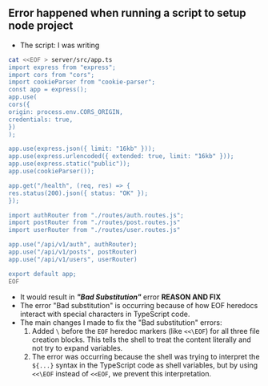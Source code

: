 ## Error happened when running a script to setup node project
- The script: I was writing
```bash
cat <<EOF > server/src/app.ts
import express from "express";
import cors from "cors";
import cookieParser from "cookie-parser";
const app = express();
app.use(
cors({
origin: process.env.CORS_ORIGIN,
credentials: true,
})
);

app.use(express.json({ limit: "16kb" }));
app.use(express.urlencoded({ extended: true, limit: "16kb" }));
app.use(express.static("public"));
app.use(cookieParser());  

app.get("/health", (req, res) => {
res.status(200).json({ status: "OK" });
});

import authRouter from "./routes/auth.routes.js";
import postRouter from "./routes/post.routes.js"
import userRouter from "./routes/user.routes.js"  

app.use("/api/v1/auth", authRouter);
app.use("/api/v1/posts", postRouter)
app.use("/api/v1/users", userRouter)

export default app;
EOF
```
- It would result in ***"Bad Substitution"*** error
**REASON AND FIX**
- The error "Bad substitution" is occurring because of how EOF heredocs interact with special characters in TypeScript code. 
- The main changes I made to fix the "Bad substitution" errors:
	1. Added `\` before the `EOF` heredoc markers (like `<<\EOF`) for all three file creation blocks. This tells the shell to treat the content literally and not try to expand variables.
	2. The error was occurring because the shell was trying to interpret the `${...}` syntax in the TypeScript code as shell variables, but by using `<<\EOF` instead of `<<EOF`, we prevent this interpretation.